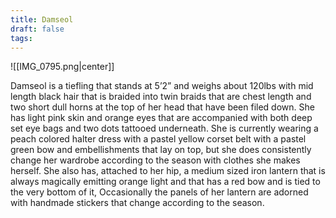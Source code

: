 ```yaml
---
title: Damseol
draft: false
tags:
---
```

![[IMG_0795.png|center]]

Damseol is a tiefling that stands at 5’2” and weighs about 120lbs with mid length black hair that is braided into twin braids that are chest length and two short dull horns at the top of her head that have been filed down. She has light pink skin and orange eyes that are accompanied with both deep set eye bags and two dots tattooed underneath. She is currently wearing a peach colored halter dress with a pastel yellow corset belt with a pastel green bow and embellishments that lay on top, but she does consistently change her wardrobe according to the season with clothes she makes herself. She also has, attached to her hip, a medium sized iron lantern that is always magically emitting orange light and that has a red bow and is tied to the very bottom of it, Occasionally the panels of her lantern are adorned with handmade stickers that change according to the season. 
